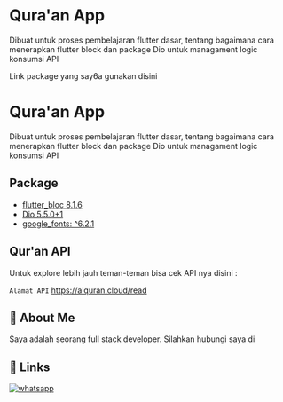 
# Qura'an App

Dibuat untuk proses pembelajaran flutter dasar, tentang bagaimana cara menerapkan flutter block dan package Dio untuk managament logic konsumsi API

Link package yang say6a gunakan disini



# Qura'an App

Dibuat untuk proses pembelajaran flutter dasar, tentang bagaimana cara menerapkan flutter block dan package Dio untuk managament logic konsumsi API




## Package 

 - [flutter_bloc 8.1.6](https://pub.dev/packages/flutter_bloc)
 - [Dio 5.5.0+1](https://pub.dev/packages/dio)
 - [google_fonts: ^6.2.1](https://pub.dev/packages/google_fonts)


## Qur'an API

Untuk explore lebih jauh teman-teman bisa cek API nya disini : 

`Alamat API`
https://alquran.cloud/read


## 🚀 About Me
Saya adalah seorang full stack developer.
Silahkan hubungi saya di


## 🔗 Links

[![whatsapp](https://img.shields.io/badge/linkedin-0ac266?style=for-the-badge&logo=whatsapp&logoColor=white)](https://www.whatsapp.com/?lang=id_ID)

